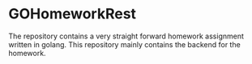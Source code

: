 # GOHomeworkRest

The repository contains a very straight forward homework assignment written in golang.
This repository mainly contains the backend for the homework.
